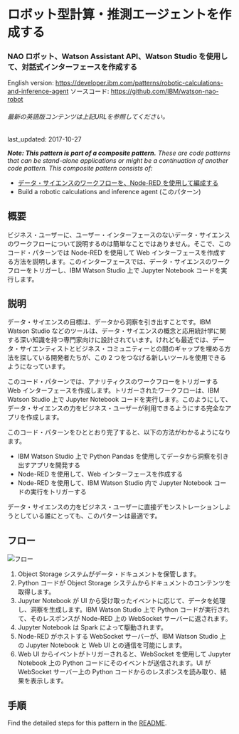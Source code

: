 # ロボット型計算・推測エージェントを作成する

### NAO ロボット、Watson Assistant API、Watson Studio を使用して、対話式インターフェースを作成する

English version: https://developer.ibm.com/patterns/robotic-calculations-and-inference-agent
  ソースコード: https://github.com/IBM/watson-nao-robot

###### 最新の英語版コンテンツは上記URLを参照してください。
last_updated: 2017-10-27

 
_**Note: This pattern is part of a composite pattern.** These are code patterns that can be stand-alone applications or might be a continuation of another code pattern. This composite pattern consists of:_

* [データ・サイエンスのワークフローを、Node-RED を使用して編成する](https://developer.ibm.com/jp/patterns/orchestrate-data-science-workflows-using-node-red/)
* Build a robotic calculations and inference agent (このパターン)

## 概要

ビジネス・ユーザーに、ユーザー・インターフェースのないデータ・サイエンスのワークフローについて説明するのは簡単なことではありません。そこで、このコード・パターンでは Node-RED を使用して Web インターフェースを作成する方法を説明します。このインターフェースでは、データ・サイエンスのワークフローをトリガーし、IBM Watson Studio 上で Jupyter Notebook コードを実行します。

## 説明

データ・サイエンスの目標は、データから洞察を引き出すことです。IBM Watson Studio などのツールは、データ・サイエンスの概念と応用統計学に関する深い知識を持つ専門家向けに設計されています。けれども最近では、データ・サイエンティストとビジネス・コミュニティーとの間のギャップを埋める方法を探している開発者たちが、この 2 つをつなげる新しいツールを使用できるようになっています。

このコード・パターンでは、アナリティクスのワークフローをトリガーする Web インターフェースを作成します。トリガーされたワークフローは、IBM Watson Studio 上で Jupyter Notebook コードを実行します。このようにして、データ・サイエンスの力をビジネス・ユーザーが利用できるようにする完全なアプリを作成します。

このコード・パターンをひととおり完了すると、以下の方法がわかるようになります。

* IBM Watson Studio 上で Python Pandas を使用してデータから洞察を引き出すアプリを開発する
* Node-RED を使用して、Web インターフェースを作成する
* Node-RED を使用して、IBM Watson Studio 内で Jupyter Notebook コードの実行をトリガーする

データ・サイエンスの力をビジネス・ユーザーに直接デモンストレーションしようとしている誰にとっても、このパターンは最適です。


## フロー

![フロー](../../images/Build-a-robotic-calculations-and-inference-agent.png)

1. Object Storage システムがデータ・ドキュメントを保管します。
1. Python コードが Object Storage システムからドキュメントのコンテンツを取得します。
1. Jupyter Notebook が UI から受け取ったイベントに応じて、データを処理し、洞察を生成します。IBM Watson Studio 上で Python コードが実行されて、そのレスポンスが Node-RED 上の WebSocket サーバーに返されます。
1. Jupyter Notebook は Spark によって駆動されます。
1. Node-RED がホストする WebSocket サーバーが、IBM Watson Studio 上の Jupyter Notebook と Web UI との通信を可能にします。
1. Web UI からイベントがトリガーされると、WebSocket を使用して Jupyter Notebook 上の Python コードにそのイベントが送信されます。UI が WebSocket サーバー上の Python コードからのレスポンスを読み取り、結果を表示します。

## 手順

Find the detailed steps for this pattern in the [README](https://github.com/IBM/watson-nao-robot).

